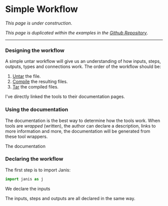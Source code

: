 # Simple Workflow

_This page is under construction_.

_This page is duplicated within the examples in the [Github Repository](https://github.com/PMCC-BioinformaticsCore/janis/blob/master/janis/examples/simple.md)_. 
___


### Designing the workflow

A simple untar workflow will give us an understanding of how inputs, steps, outputs, types and connections work.
The order of the workflow should be:
1. [Untar](https://janis.readthedocs.io/en/latest/tools/unix/untar.html) the file.
2. [Compile](https://janis.readthedocs.io/en/latest/tools/unix/javacompiler.html) the resulting files.
3. [Tar](https://janis.readthedocs.io/en/latest/tools/unix/tar.html) the compiled files.

I've directly linked the tools to their documentation pages. 


### Using the documentation

The documentation is the best way to determine how the tools work. When tools are _wrapped_ (written), 
the author can declare a description, links to more information and more, the documentation will be generated
from these tool wrappers.

The documentation 


### Declaring the workflow

The first step is to import Janis:
```python
import janis as j
```



We declare the inputs

The inputs, steps and outputs are all declared in the same way.